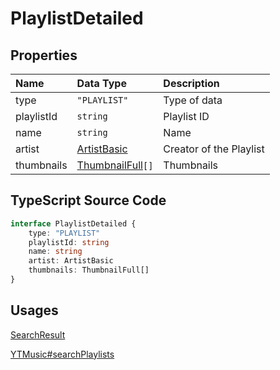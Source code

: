 # PlaylistDetailed

## Properties

| Name       | Data Type                           | Description                      |
| :--------- | :---------------------------------- | :------------------------------- |
| type       | `"PLAYLIST"`                        | Type of data                     |
| playlistId | `string`                            | Playlist ID                      |
| name       | `string`                            | Name                             |
| artist     | [ArtistBasic](#ArtistBasic)         | Creator of the Playlist          |
| thumbnails | [ThumbnailFull](#ThumbnailFull)`[]` | Thumbnails                       |

## TypeScript Source Code

```ts
interface PlaylistDetailed {
	type: "PLAYLIST"
	playlistId: string
	name: string
	artist: ArtistBasic
	thumbnails: ThumbnailFull[]
}
```

## Usages

[SearchResult](../types/SearchResult.html)

[YTMusic#searchPlaylists](../ytmusic/searchPlaylists.html)
